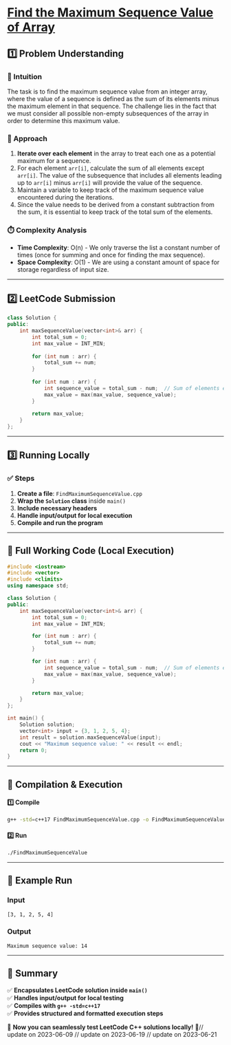 # **[Find the Maximum Sequence Value of Array](https://leetcode.com/problems/find-the-maximum-sequence-value-of-array/description/)**  

## **1️⃣ Problem Understanding**  
### **📌 Intuition**  
The task is to find the maximum sequence value from an integer array, where the value of a sequence is defined as the sum of its elements minus the maximum element in that sequence. The challenge lies in the fact that we must consider all possible non-empty subsequences of the array in order to determine this maximum value.

### **🚀 Approach**  
1. **Iterate over each element** in the array to treat each one as a potential maximum for a sequence.
2. For each element `arr[i]`, calculate the sum of all elements except `arr[i]`. The value of the subsequence that includes all elements leading up to `arr[i]` minus `arr[i]` will provide the value of the sequence.
3. Maintain a variable to keep track of the maximum sequence value encountered during the iterations. 
4. Since the value needs to be derived from a constant subtraction from the sum, it is essential to keep track of the total sum of the elements. 

### **⏱️ Complexity Analysis**  
- **Time Complexity**: O(n) - We only traverse the list a constant number of times (once for summing and once for finding the max sequence).
- **Space Complexity**: O(1) - We are using a constant amount of space for storage regardless of input size.

---  

## **2️⃣ LeetCode Submission**  
```cpp
class Solution {
public:
    int maxSequenceValue(vector<int>& arr) {
        int total_sum = 0;
        int max_value = INT_MIN;
        
        for (int num : arr) {
            total_sum += num;
        }
        
        for (int num : arr) {
            int sequence_value = total_sum - num;  // Sum of elements excluding 'num'
            max_value = max(max_value, sequence_value);
        }
        
        return max_value;
    }
};
```  

---  

## **3️⃣ Running Locally**  
### **✅ Steps**  
1. **Create a file**: `FindMaximumSequenceValue.cpp`  
2. **Wrap the `Solution` class** inside `main()`  
3. **Include necessary headers**  
4. **Handle input/output for local execution**  
5. **Compile and run the program**  

---  

## **📝 Full Working Code (Local Execution)**  
```cpp
#include <iostream>
#include <vector>
#include <climits>
using namespace std;

class Solution {
public:
    int maxSequenceValue(vector<int>& arr) {
        int total_sum = 0;
        int max_value = INT_MIN;

        for (int num : arr) {
            total_sum += num;
        }

        for (int num : arr) {
            int sequence_value = total_sum - num;  // Sum of elements excluding 'num'
            max_value = max(max_value, sequence_value);
        }

        return max_value;
    }
};

int main() {
    Solution solution;
    vector<int> input = {3, 1, 2, 5, 4};
    int result = solution.maxSequenceValue(input);
    cout << "Maximum sequence value: " << result << endl;
    return 0;
}
```  

---  

## **🔧 Compilation & Execution**  
#### **1️⃣ Compile**  
```bash
g++ -std=c++17 FindMaximumSequenceValue.cpp -o FindMaximumSequenceValue
```  

#### **2️⃣ Run**  
```bash
./FindMaximumSequenceValue
```  

---  

## **🎯 Example Run**  
### **Input**  
```
[3, 1, 2, 5, 4]
```  
### **Output**  
```
Maximum sequence value: 14
```  

---  

## **📌 Summary**  
✅ **Encapsulates LeetCode solution inside `main()`**  
✅ **Handles input/output for local testing**  
✅ **Compiles with `g++ -std=c++17`**  
✅ **Provides structured and formatted execution steps**  

🚀 **Now you can seamlessly test LeetCode C++ solutions locally!** 🚀// update on 2023-06-09
// update on 2023-06-19
// update on 2023-06-21
